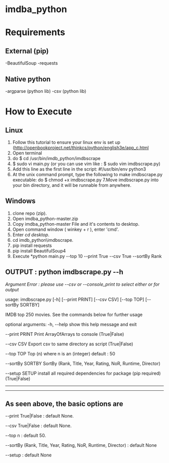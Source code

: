 # imdba_python

Requirements
============

External (pip)
---
-BeautifulSoup 
-requests 

Native python
--------------
-argparse (python lib)
-csv (python lib)

How to Execute
================

Linux
------
1. Follow this tutorial to ensure your linux env is set up (http://openbookproject.net/thinkcs/python/english3e/app_c.html
2. Open terminal
3. do $ cd /usr/bin/imdb_python/imdbscrape
4. $ sudo vi main.py (or you can use vim like : $ sudo vim imdbscrape.py)
5. Add this line as the first line in the script:
      #!/usr/bin/env python3   
6. At the unix command prompt, type the following to make imdbscrape.py executable:
      do $ chmod +x imdbscrape.py
7.Move imdbscrape.py into your bin directory, and it will be runnable from anywhere.

Windows
-------
1. clone repo (zip). 
2. Open imdba_python-master.zip
3. Copy imdba_python-master File and it's contents to desktop.
4. Open command window ( winkey + r ), enter 'cmd'.
5. Enter *cd desktop*.
6. cd imdb_python\imdbscrape.
7. pip install requests
8. pip install BeautifulSoup4
9. Execute *python main.py --top 10 --print True --csv True --sortBy Rank

OUTPUT : python imdbscrape.py --h
-------------------------------------------------------------------------------------------------------------

*Argument Error : please use --csv or --console_print to select either or for output*

usage: imdbscrape.py [-h] [--print PRINT] [--csv CSV] [--top TOP]
 [--sortBy SORTBY]

IMDB top 250 movies. See the commands below for further usage

optional arguments:
  -h, --help     show this help message and exit
  
--print PRINT    Print ArrayOfArrays to console (True|False)
  
--csv CSV        Export csv to same directory as script (True|False)
  
--top TOP        Top (n) where n is an (integer) default : 50
  
--sortBy SORTBY  SortBy (Rank, Title, Year, Rating, NoR, Runtime, Director)

--setup SETUP    install all required dependencies for package (pip required) (True|False)

-------------------------------------------------------------------------------------------------------------

-------------------------------------------------------------------------------------------------------------
As seen above, the basic options are 
-------------------------------------------------------------------------------------------------------------
--print   True|False        : default None.

--csv     True|False        : default None.

--top n                     : default 50.

--sortBy (Rank, Title, Year, Rating, NoR, Runtime, Director) : default None

--setup                     : default None

